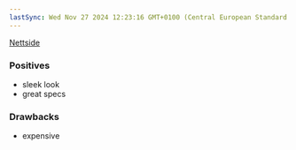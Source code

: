 ```yaml
---
lastSync: Wed Nov 27 2024 12:23:16 GMT+0100 (Central European Standard Time)
---
```

[Nettside](https://www.power.no/data-og-tilbehoer/pc-og-mac/baerbar-pc/lenovo-legion-pro-5-16arx8-rtx-4070-16-baerbar-pc/p-2087291/)

### Positives
- sleek look
- great specs

### Drawbacks
- expensive